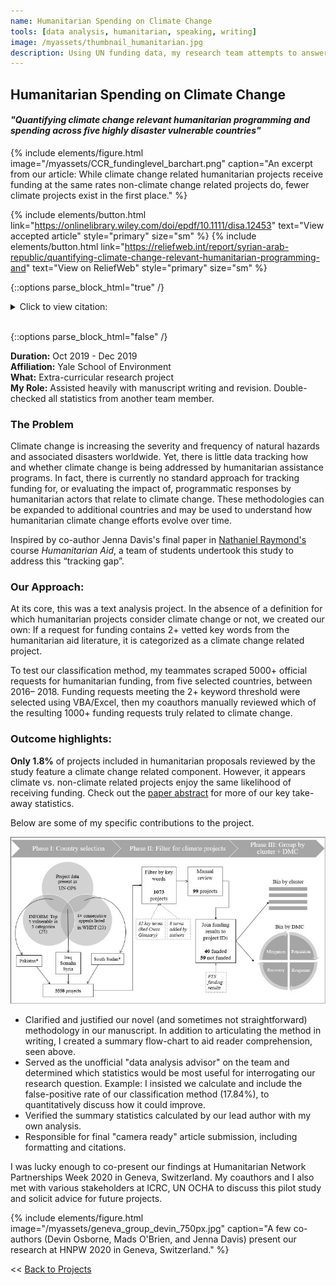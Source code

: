 ```yaml
---
name: Humanitarian Spending on Climate Change
tools: [data analysis, humanitarian, speaking, writing]
image: /myassets/thumbnail_humanitarian.jpg
description: Using UN funding data, my research team attempts to answer the question, "How much money do humanitarian aid agencies spend explicitly on climate change?"
---
```


## Humanitarian Spending on Climate Change ##
####  *"Quantifying climate change relevant humanitarian programming and spending across five highly disaster vulnerable countries"*

{% include elements/figure.html image="/myassets/CCR_fundinglevel_barchart.png" caption="An excerpt from our article: While climate change related humanitarian projects receive funding at the same rates non-climate change related projects do, fewer climate projects exist in the first place." %}

{% include elements/button.html link="https://onlinelibrary.wiley.com/doi/epdf/10.1111/disa.12453" text="View accepted article" style="primary" size="sm" %}
{% include elements/button.html link="https://reliefweb.int/report/syrian-arab-republic/quantifying-climate-change-relevant-humanitarian-programming-and" text="View on ReliefWeb" style="primary" size="sm" %}

{::options parse_block_html="true" /}

<details><summary markdown="span">Click to view citation:</summary>
*Accepted, in press.* McCann, B. T., Davis, J., Osborne, D., Durham, C., **O’Brien, M.**, and Raymond, N. A. (2020). Quantifying climate change relevant humanitarian programming and spending across five highly disaster vulnerable countries. *Disasters.* [doi.org/10.1111/disa.12453](https://doi.org/10.1111/disa.12453)

</details> 
<br/>

{::options parse_block_html="false" /}
  
**Duration:** Oct 2019 - Dec 2019  
**Affiliation:** Yale School of Environment  
**What:** Extra-curricular research project    
**My Role:** Assisted heavily with manuscript writing and revision. Double-checked all statistics from another team member.


### The Problem ###

Climate change is increasing the severity and frequency of natural hazards and associated disasters worldwide. Yet, there is little data tracking how and whether climate change is being addressed by humanitarian assistance programs. In fact, there is currently no standard approach for tracking funding for, or evaluating the impact of, programmatic responses by humanitarian actors that relate to climate change. These methodologies can be expanded to additional countries and may be used to
understand how humanitarian climate change efforts evolve over time.

Inspired by co-author Jenna Davis's final paper in [Nathaniel Raymond's](https://jackson.yale.edu/person/nathaniel-raymond/) course *Humanitarian Aid*, a team of students undertook this study to address this “tracking gap”.


### Our Approach: ###

At its core, this was a text analysis project. In the absence of a definition for which humanitarian projects consider climate change or not, we created our own: If a request for funding contains 2+ vetted key words from the humanitarian aid literature, it is categorized as a climate change related project. 

To test our classification method, my teammates scraped 5000+ official requests for humanitarian funding, from five selected countries, between 2016– 2018. Funding requests meeting the 2+ keyword threshold were selected using VBA/Excel, then my coauthors manually reviewed which of the resulting 1000+ funding requests truly related to climate change.

### Outcome highlights: ###
**Only 1.8%** of projects included in humanitarian proposals reviewed by the study feature a climate change related component. However, it appears climate vs. non-climate related projects enjoy the same likelihood of receiving funding. Check out the [paper abstract](https://reliefweb.int/report/syrian-arab-republic/quantifying-climate-change-relevant-humanitarian-programming-and) for more of our key take-away statistics. 

Below are some of my specific contributions to the project.

![A photo](/myassets/disasters_flowchart_750px.jpg)

* Clarified and justified our novel (and sometimes not straightforward) methodology in our manuscript. In addition to articulating the method in writing, I created a summary flow-chart to aid reader comprehension, seen above.
* Served as the unofficial "data analysis advisor" on the team and determined which statistics would be most useful for interrogating our research question. Example: I insisted we calculate and include the false-positive rate of our classification method (17.84%), to quantitatively discuss how it could improve.
* Verified the summary statistics calculated by our lead author with my own analysis.
* Responsible for final "camera ready" article submission, including formatting and citations.

I was lucky enough to co-present our findings at Humanitarian Network Partnerships Week 2020 in Geneva, Switzerland. My coauthors and I also met with various stakeholders at ICRC, UN OCHA to discuss this pilot study and solicit advice for future projects.

{% include elements/figure.html image="/myassets/geneva_group_devin_750px.jpg" caption="A few co-authors (Devin Osborne, Mads O'Brien, and Jenna Davis) present our research at HNPW 2020 in Geneva, Switzerland." %}



<< [Back to Projects](/projects/)